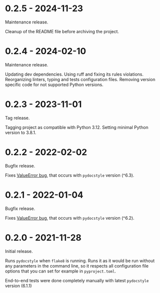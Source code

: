 0.2.5 - 2024-11-23
===================

Maintenance release.

Cleanup of the README file before archiving the project.


0.2.4 - 2024-02-10
===================

Maintenance release.

Updating dev dependencies.
Using ruff and fixing its rules violations.
Reorganizing linters, typing and tests configuration files.
Removing version specific code for not supported Python versions.


0.2.3 - 2023-11-01
===================

Tag release.

Tagging project as compatible with Python 3.12.
Setting minimal Python version to 3.8.1.


0.2.2 - 2022-02-02
===================

Bugfix release.

Fixes [ValueError bug](https://github.com/KRunchPL/flake8-pydocstyle/issues/6), that occurs with `pydocstyle` version (^6.3).


0.2.1 - 2022-01-04
===================

Bugfix release.

Fixes [ValueError bug](https://github.com/KRunchPL/flake8-pydocstyle/issues/3), that occurs with `pydocstyle` version (^6.2).


0.2.0 - 2021-11-28
===================

Initial release.

Runs `pydocstyle` when `flake8` is running.
Runs it as it would be run without any parameters in the command line, so it respects all configuration file options that you can set for example in `pyproject.toml`.

End-to-end tests were done completely manually with latest `pydocstyle` version (6.1.1)
